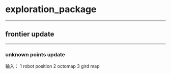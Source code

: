# exploration_package
---
## frontier update
---
### unknown points update

输入：
1 robot position
2 octomap
3 gird map


